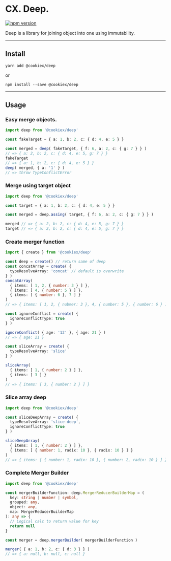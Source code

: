 # CX. Deep.
[![npm version](https://img.shields.io/badge/npm-v0.0.2-blueviolet?style=for-the-badge)](https://www.npmjs.com/package/@cookiex/deep)

Deep is a library for joining object into one using immutability.

----------

## Install

```
yarn add @cookiex/deep
```
or
```
npm install --save @cookiex/deep
```

----------

## Usage

### Easy merge objects.

```ts
import deep from '@cookiex/deep'

const fakeTarget = { a: 1, b: 2, c: { d: 4, e: 5 } }

const merged = deep( fakeTarget, { f: 6, a: 2, c: { g: 7 } } )
// => { a: 2, b: 2, c: { d: 4, e: 5, g: 7 } }
fakeTarget
// => { a: 1, b: 2, c: { d: 4, e: 5 } }
deep( merged, { a: '1' } )
// => throw TypeConflictError
```

### Merge using target object

```ts
import deep from '@cookiex/deep'

const target = { a: 1, b: 2, c: { d: 4, e: 5 } }

const merged = deep.assing( target, { f: 6, a: 2, c: { g: 7 } } )

merged // => { a: 2, b: 2, c: { d: 4, e: 5, g: 7 } }
target // => { a: 2, b: 2, c: { d: 4, e: 5, g: 7 } }
```

### Create merger function

```ts
import { create } from '@cookiex/deep'

const deep = create() // return same of deep
const concatArray = create( {
  typeResolveArray: 'concat' // default is overwrite
} )
concatArray(
  { items: [ 1, 2, { number: 3 } ] },
  { items: [ 4, { number: 5 } ] },
  { items: [ { number: 6 }, 7 ] }
)
// => { items: [ 1, 2, { nubmer: 3 }, 4, { number: 5 }, { number: 6 } ] }

const ignoreConflict = create( {
  ignoreConflictType: true
} )

ignoreConflict( { age: '12' }, { age: 21 } )
// => { age: 21 }

const sliceArray = create( {
  typeResolveArray: 'slice'
} )

sliceArray(
  { items: [ 1, { number: 2 } ] },
  { items: [ 3 ] }
)
// => { items: [ 3, { number: 2 } ] }
```

### Slice array deep
```ts
import deep from '@cookiex/deep'

const sliceDeepArray = create( {
  typeResolveArray: 'slice-deep',
  ignoreConflictType: true
} )

sliceDeepArray(
  { items: [ 1, { number: 2 } ] },
  { items: [ { number: 1, radix: 10 }, { radix: 10 } ] }
)
// => { items: [ { number: 1, radix: 10 }, { number: 2, radix: 10 } ] }
```

### Complete Merger Builder

```ts
import deep from '@cookiex/deep'

const mergerBuilderFunction: deep.MergerReducerBuilderMap = (
  key: string | number | symbol,
  grouped: any,
  object: any,
  map: MergerReducerBuilderMap
): any => {
  // Logical calc to return value for key
  return null
}

const merger = deep.mergerBuilder( mergerBuilderFunction )

merger( { a: 1, b: 2, c: { d: 3 } } )
// => { a: null, b: null, c: null }
```
